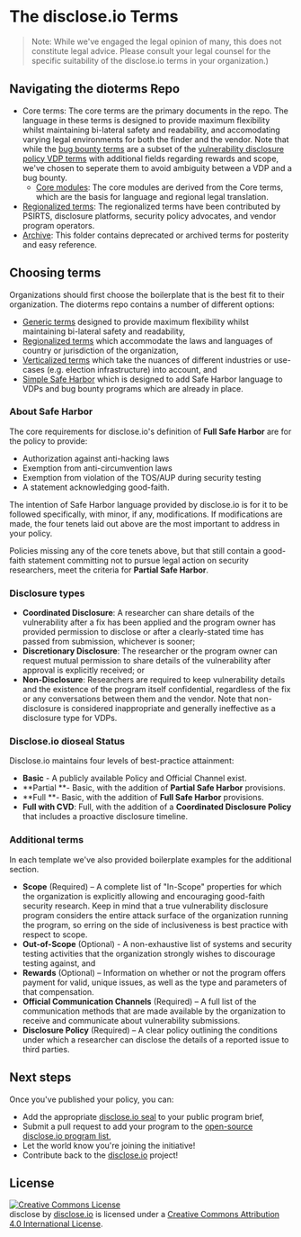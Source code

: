 # The disclose.io Terms

> Note: While we've engaged the legal opinion of many, this does not constitute legal advice. Please consult your legal counsel for the specific suitability of the disclose.io terms in your organization.)

## Navigating the dioterms Repo
- Core terms: The core terms are the primary documents in the repo. The language in these terms is designed to provide maximum flexibility whilst maintaining bi-lateral safety and readability, and accomodating varying legal environments for both the finder and the vendor. Note that while the [bug bounty terms](core-terms-bbp.md) are a subset of the [vulnerability disclosure policy VDP terms](/core-terms-vdp.md) with additional fields regarding rewards and scope, we've chosen to seperate them to avoid ambiguity between a VDP and a bug bounty.
  - [Core modules](/core-modules/): The core modules are derived from the Core terms, which are the basis for language and regional legal translation. 
-  [Regionalized terms](regional): The regionalized terms have been contributed by PSIRTS, disclosure platforms, security policy advocates, and vendor program operators.
-  [Archive](/archive): This folder contains deprecated or archived terms for posterity and easy reference.

## Choosing terms 
Organizations should first choose the boilerplate that is the best fit to their organization. The dioterms repo contains a number of different options:

* [Generic terms](https://github.com/disclose/dioterms/blob/master/generic-core-terms.md) designed to provide maximum flexibility whilst maintaining bi-lateral safety and readability,
* [Regionalized terms](https://github.com/disclose/dioterms/tree/master/regional) which accommodate the laws and languages of country or jurisdiction of the organization,
* [Verticalized terms](https://github.com/disclose/dioterms/tree/master/vertical) which take the nuances of different industries or use-cases (e.g. election infrastructure) into account, and
* [Simple Safe Harbor](https://github.com/disclose/dioterms/tree/simple-safeharbor/simple-safe-harbor.md) which is designed to add Safe Harbor language to VDPs and bug bounty programs which are already in place.

### About Safe Harbor

The core requirements for disclose.io's definition of **Full Safe Harbor** are for the policy to provide:
- Authorization against anti-hacking laws
- Exemption from anti-circumvention laws 
- Exemption from violation of the TOS/AUP during security testing
- A statement acknowledging good-faith.

The intention of Safe Harbor language provided by disclose.io is for it to be followed specifically, with minor, if any, modifications. If modifications are made, the four tenets laid out above are the most important to address in your policy.

Policies missing any of the core tenets above, but that still contain a good-faith statement committing not to pursue legal action on security researchers, meet the criteria for **Partial Safe Harbor**.

### Disclosure types

- **Coordinated Disclosure**: A researcher can share details of the vulnerability after a fix has been applied and the program owner has provided permission to disclose or after a clearly-stated time has passed from submission, whichever is sooner;
- **Discretionary Disclosure**: The researcher or the program owner can request mutual permission to share details of the vulnerability after approval is explicitly received; or
- **Non-Disclosure**: Researchers are required to keep vulnerability details and the existence of the program itself confidential, regardless of the fix or any conversations between them and the vendor. Note that non-disclosure is considered inappropriate and generally ineffective as a disclosure type for VDPs.

### Disclose.io dioseal Status
Disclose.io maintains four levels of best-practice attainment:
- **Basic** - A publicly available Policy and Official Channel exist.
- **Partial **- Basic, with the addition of **Partial Safe Harbor** provisions.
- **Full **- Basic, with the addition of **Full Safe Harbor** provisions.
- **Full with CVD**: Full, with the addition of a **Coordinated Disclosure Policy** that includes a proactive disclosure timeline.

### Additional terms

In each template we've also provided boilerplate examples for the additional section.  
- **Scope** (Required) – A complete list of "In-Scope" properties for which the organization is explicitly allowing and encouraging good-faith security research. Keep in mind that a true vulnerability disclosure program considers the entire attack surface of the organization running the program, so erring on the side of inclusiveness is best practice with respect to scope.
- **Out-of-Scope** (Optional) - A non-exhaustive list of systems and security testing activities that the organization strongly wishes to discourage testing against, and
- **Rewards** (Optional) – Information on whether or not the program offers payment for valid, unique issues, as well as the type and parameters of that compensation.
- **Official Communication Channels** (Required) – A full list of the communication methods that are made available by the organization to receive and communicate about vulnerability submissions.
- **Disclosure Policy** (Required) – A clear policy outlining the conditions under which a researcher can disclose the details of a reported issue to third parties. 

## Next steps 

Once you've published your policy, you can:  
- Add the appropriate [disclose.io seal](https://github.com/disclose/dioseal) to your public program brief,
- Submit a pull request to add your program to the [open-source disclose.io program list](https://github.com/disclose/diodb),
- Let the world know you're joining the initiative!
- Contribute back to the [disclose.io](https://disclose.io) project! 

## License

<a rel="license" href="http://creativecommons.org/licenses/by/4.0/"><img alt="Creative Commons License" style="border-width:0" src="https://i.creativecommons.org/l/by/4.0/88x31.png" /></a><br /><span xmlns:dct="http://purl.org/dc/terms/" property="dct:title">disclose</span> by <a xmlns:cc="http://creativecommons.org/ns#" href="https://disclose.io" property="cc:attributionName" rel="cc:attributionURL">disclose.io</a> is licensed under a <a rel="license" href="http://creativecommons.org/licenses/by/4.0/">Creative Commons Attribution 4.0 International License</a>.

